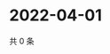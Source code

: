# 2022-04-01

共 0 条

<!-- BEGIN WEIBO -->
<!-- 最后更新时间 Fri Apr 01 2022 16:16:52 GMT+0800 (China Standard Time) -->

<!-- END WEIBO -->
